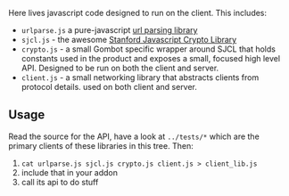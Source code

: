 Here lives javascript code designed to run on the client.  This includes:

  * `urlparse.js` a pure-javascript [url parsing library][]
  * `sjcl.js` - the awesome [Stanford Javascript Crypto Library][]
  * `crypto.js` - a small Gombot specific wrapper around SJCL that holds constants used in the product and exposes a small, focused high level API.  Designed to be run on both the client and server.
  * `client.js` - a small networking library that abstracts clients from protocol details.  used on both client and server.

  [url parsing library]: https://github.com/lloyd/urlparse.js
  [Stanford Javascript Crypto Library]: https://github.com/bitwiseshiftleft/sjcl

## Usage

Read the source for the API, have a look at `../tests/*` which are the primary clients of these libraries in this tree.  Then:

  1. `cat urlparse.js sjcl.js crypto.js client.js > client_lib.js`
  2. include that in your addon
  3. call its api to do stuff

